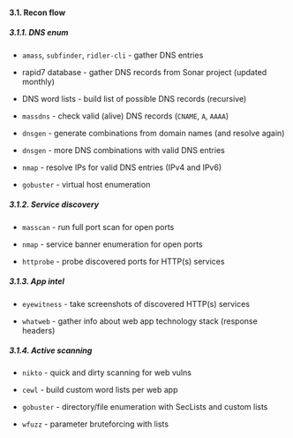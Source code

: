 #### 3.1. Recon flow

##### 3.1.1. DNS enum

- `amass`, `subfinder`, `ridler-cli` - gather DNS entries

- rapid7 database - gather DNS records from Sonar project (updated monthly)

- DNS word lists - build list of possible DNS records (recursive)

- `massdns` - check valid (alive) DNS records (`CNAME`, `A`, `AAAA`)

- `dnsgen` - generate combinations from domain names (and resolve again)

- `dnsgen` - more DNS combinations with valid DNS entries

- `nmap` - resolve IPs for valid DNS entries (IPv4 and IPv6)

- `gobuster` - virtual host enumeration

##### 3.1.2. Service discovery

- `masscan` - run full port scan for open ports

- `nmap` - service banner enumeration for open ports

- `httprobe` - probe discovered ports for HTTP(s) services

##### 3.1.3. App intel
	
- `eyewitness` - take screenshots of discovered HTTP(s) services
    
- `whatweb` - gather info about web app technology stack (response headers)

##### 3.1.4. Active scanning

- `nikto` - quick and dirty scanning for web vulns

- `cewl` - build custom word lists per web app

- `gobuster` - directory/file enumeration with SecLists and custom lists

- `wfuzz` - parameter bruteforcing with lists
